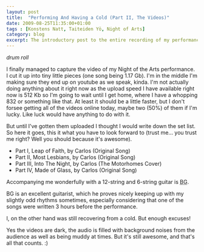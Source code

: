 ```yaml
---
layout: post
title:  "Performing And Having a Cold (Part II, The Videos)"
date: 2009-08-25T11:35:00+01:00
tags : [Konstens Natt, Taiteiden Yö, Night of Arts]
category: blog
excerpt: The introductory post to the entire recording of my performance at Night of Arts.
---
```


*drum roll*

I finally managed to capture the video of my Night of the Arts performance. I cut it up into tiny little pieces (one song being 1.17 Gb). I'm in the middle I'm making sure they end up on youtube as we speak, kinda. I'm not actually doing anything about it right now as the upload speed I have available right now is 512 Kb so I'm going to wait until I get home, where I have a whopping 832 or something like that. At least it should be a little faster, but I don't forsee getting all of the videos online today, maybe two (50%) of them if I'm lucky. Like luck would have anything to do with it.

But until I've gotten them uploaded I thought I would write down the set list. So here it goes, this it what you have to look forward to (trust me... you trust me right? Well you should because it's awesome).

- Part I, Leap of Faith, by Carlos (Original Song)
- Part II, Most Lesbians, by Carlos (Original Song)
- Part III, Into The Night, by Carlos (The Motorhomes Cover)
- Part IV, Made of Glass, by Carlos (Original Song)


Accompanying me wonderfully with a 12-string and 6-string guitar is <abbr title="Bo-Gustav">BG</abbr>.

<abbr>BG</abbr> is an excellent guitarist, which he proves nicely keeping up with my slightly odd rhythms sometimes, especially considering that one of the songs were written 3 hours before the performance.

I, on the other hand was still recovering from a cold. But enough excuses!

Yes the videos are dark, the audio is filled with background noises from the audience as well as being muddy at times. But it's still awesome, and that's all that counts. :) 